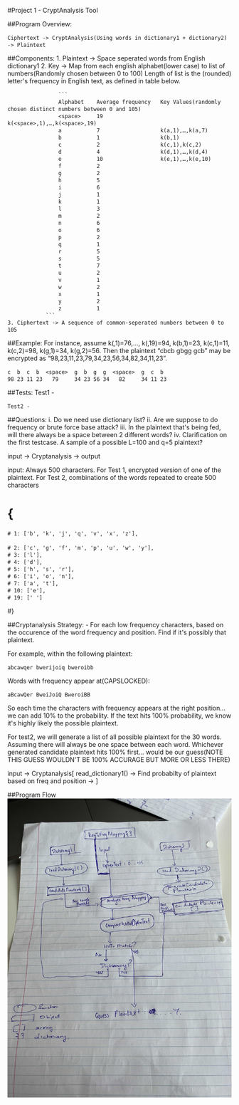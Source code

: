 #Project 1 - CryptAnalysis Tool

##Program Overview:

    Ciphertext -> CryptAnalysis(Using words in dictionary1 + dictionary2) -> Plaintext

##Components:
    1. Plaintext  -> Space seperated words from English dictionary1
    2. Key        -> Map from each english alphabet(lower case) to list of numbers(Randomly chosen between 0 to 100)
                     Length of list is the (rounded) letter's frequency in English text, as defined in table below.
                    
                    ```
                    Alphabet    Average frequency   Key Values(randomly chosen distinct numbers between 0 and 105)
                    <space>     19                  k(<space>,1),…,k(<space>,19)
                    a           7                   k(a,1),…,k(a,7)
                    b           1                   k(b,1)
                    c           2                   k(c,1),k(c,2)
                    d           4                   k(d,1),…,k(d,4)
                    e           10      	        k(e,1),…,k(e,10)
                    f           2
                    g           2
                    h           5
                    i           6
                    j           1
                    k           1
                    l           3
                    m           2
                    n           6
                    o           6
                    p           2
                    q           1
                    r           5
                    s           5
                    t           7
                    u           2
                    v           1
                    w           2
                    x           1
                    y           2
                    z           1          
                ```
    3. Ciphertext -> A sequence of common-seperated numbers between 0 to 105

##Example:
    For instance, assume k(<space>,1)=76,...,
    k(<space>,19)=94, 
    k(b,1)=23, 
    k(c,1)=11, 
    k(c,2)=98, 
    k(g,1)=34, 
    k(g,2)=56. 
    Then the plaintext “cbcb gbgg gcb” may be encrypted as “98,23,11,23,79,34,23,56,34,82,34,11,23”. 

    c  b  c  b  <space>  g  b  g  g  <space>  g  c  b
    98 23 11 23   79     34 23 56 34   82     34 11 23

##Tests:
    Test1 - 
    
    Test2 - 

##Questions: 
    i.   Do we need use dictionary list? 
    ii.  Are we suppose to do frequency or brute force base attack?
    iii. In the plaintext that's being fed, will there always be a space between 2 different words?
    iv.  Clarification on the first testcase. A sample of a possible L=100 and q=5 plaintext?


input -> Cryptanalysis -> output

input:  Always 500 characters. 
        For Test 1, encrypted version of one of the plaintext. 
        For Test 2, combinations of the words repeated to create 500 characters

# { 
    # 1: ['b', 'k', 'j', 'q', 'v', 'x', 'z'], 
    
    # 2: ['c', 'g', 'f', 'm', 'p', 'u', 'w', 'y'], 
    # 3: ['l'], 
    # 4: ['d'], 
    # 5: ['h', 's', 'r'], 
    # 6: ['i', 'o', 'n'], 
    # 7: ['a', 't'], 
    # 10: ['e'], 
    # 19: [' ']
#}

##Cryptanalysis Strategy:
    - For each low frequency characters, based on the occurence of the word frequency and position. Find if it's possibly that plaintext.  

For example, within the following plaintext:

    abcawqer bwerijoiq bweroibb

Words with frequency appear at(CAPSLOCKED):

    aBcawQer BweiJoiQ BweroiBB 

So each time the characters with frequency appears at the right position... 
we can add 10% to the probability. If the text hits 100% probability, we know it's highly likely the possible plaintext.

For test2, we will generate a list of all possible plaintext for the 30 words. Assuming there will always be one space 
between each word. Whichever generated candidate plaintext hits 100% first... would be our guess(NOTE THIS GUESS WOULDN'T
BE 100% ACCURAGE BUT MORE OR LESS THERE)

input -> Cryptanalysis[ read_dictionary1() -> Find probabilty of plaintext based on freq and position -> ]



##Program Flow
![Program Flow Diagram](programFlowDiagram.jpg)